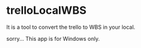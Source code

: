 # trelloLocalWBS
 It is a tool to convert the trello to WBS in your local.

sorry...
This app is for Windows only.
